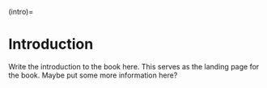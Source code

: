 (intro)=
# Introduction
Write the introduction to the book here. This serves as the landing page for the book. Maybe put some more information here?
